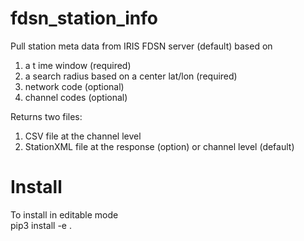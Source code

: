 # fdsn_station_info

Pull station meta data from IRIS FDSN server (default) based on
1) a t ime window (required)
2) a search radius based on a center lat/lon (required)
3) network code (optional)
4) channel codes (optional)

Returns two files:
1) CSV file at the channel level
2) StationXML file at the response (option) or channel level (default)


# Install
To install in editable mode  
pip3 install -e .  

# 

